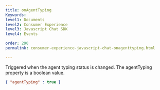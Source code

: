 ```yaml
---
title: onAgentTyping
Keywords:
level1: Documents
level2: Consumer Experience
level3: Javascript Chat SDK
level4: Events

order: 290
permalink: consumer-experience-javascript-chat-onagenttyping.html

---
```


Triggered when the agent typing status is changed. The agentTyping property is a boolean value. 

```json
{ "agentTyping" : true }
```
